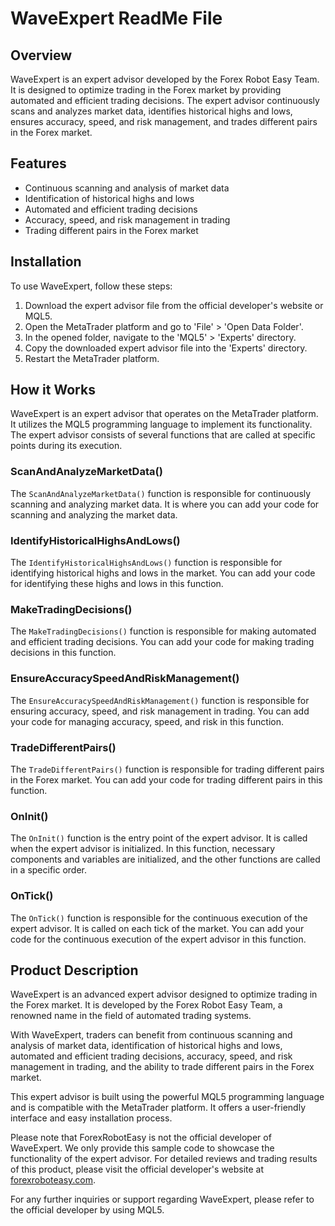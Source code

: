 # WaveExpert ReadMe File

## Overview
WaveExpert is an expert advisor developed by the Forex Robot Easy Team. It is designed to optimize trading in the Forex market by providing automated and efficient trading decisions. The expert advisor continuously scans and analyzes market data, identifies historical highs and lows, ensures accuracy, speed, and risk management, and trades different pairs in the Forex market.

## Features
- Continuous scanning and analysis of market data
- Identification of historical highs and lows
- Automated and efficient trading decisions
- Accuracy, speed, and risk management in trading
- Trading different pairs in the Forex market

## Installation
To use WaveExpert, follow these steps:
1. Download the expert advisor file from the official developer's website or MQL5.
2. Open the MetaTrader platform and go to 'File' > 'Open Data Folder'.
3. In the opened folder, navigate to the 'MQL5' > 'Experts' directory.
4. Copy the downloaded expert advisor file into the 'Experts' directory.
5. Restart the MetaTrader platform.

## How it Works
WaveExpert is an expert advisor that operates on the MetaTrader platform. It utilizes the MQL5 programming language to implement its functionality. The expert advisor consists of several functions that are called at specific points during its execution.

### ScanAndAnalyzeMarketData()
The `ScanAndAnalyzeMarketData()` function is responsible for continuously scanning and analyzing market data. It is where you can add your code for scanning and analyzing the market data.

### IdentifyHistoricalHighsAndLows()
The `IdentifyHistoricalHighsAndLows()` function is responsible for identifying historical highs and lows in the market. You can add your code for identifying these highs and lows in this function.

### MakeTradingDecisions()
The `MakeTradingDecisions()` function is responsible for making automated and efficient trading decisions. You can add your code for making trading decisions in this function.

### EnsureAccuracySpeedAndRiskManagement()
The `EnsureAccuracySpeedAndRiskManagement()` function is responsible for ensuring accuracy, speed, and risk management in trading. You can add your code for managing accuracy, speed, and risk in this function.

### TradeDifferentPairs()
The `TradeDifferentPairs()` function is responsible for trading different pairs in the Forex market. You can add your code for trading different pairs in this function.

### OnInit()
The `OnInit()` function is the entry point of the expert advisor. It is called when the expert advisor is initialized. In this function, necessary components and variables are initialized, and the other functions are called in a specific order.

### OnTick()
The `OnTick()` function is responsible for the continuous execution of the expert advisor. It is called on each tick of the market. You can add your code for the continuous execution of the expert advisor in this function.

## Product Description
WaveExpert is an advanced expert advisor designed to optimize trading in the Forex market. It is developed by the Forex Robot Easy Team, a renowned name in the field of automated trading systems.

With WaveExpert, traders can benefit from continuous scanning and analysis of market data, identification of historical highs and lows, automated and efficient trading decisions, accuracy, speed, and risk management in trading, and the ability to trade different pairs in the Forex market.

This expert advisor is built using the powerful MQL5 programming language and is compatible with the MetaTrader platform. It offers a user-friendly interface and easy installation process.

Please note that ForexRobotEasy is not the official developer of WaveExpert. We only provide this sample code to showcase the functionality of the expert advisor. For detailed reviews and trading results of this product, please visit the official developer's website at [forexroboteasy.com](https://forexroboteasy.com/forex-robot-review/waveexpert-review-optimize-trading-with-automated-forex-tool/).

For any further inquiries or support regarding WaveExpert, please refer to the official developer by using MQL5.
